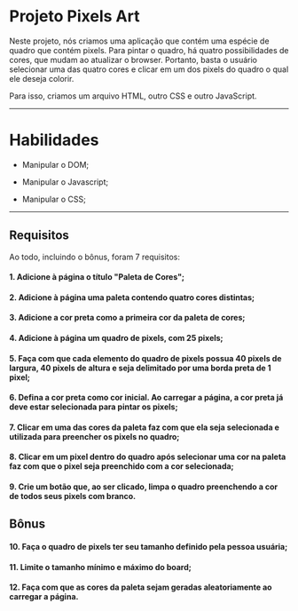 # Projeto Pixels Art

Neste projeto, nós criamos uma aplicação que contém uma espécie de quadro que contém pixels. Para pintar o quadro, há quatro possibilidades de cores, que mudam ao atualizar o browser. Portanto, basta o usuário selecionar uma das quatro cores e clicar em um dos pixels do quadro o qual ele deseja colorir.

Para isso, criamos um arquivo HTML, outro CSS e outro JavaScript.

---

# Habilidades

- Manipular o DOM;

- Manipular o Javascript;

- Manipular o CSS;

---

## Requisitos

Ao todo, incluindo o bônus, foram 7 requisitos:

#### 1. Adicione à página o título "Paleta de Cores";

#### 2. Adicione à página uma paleta contendo quatro cores distintas;

#### 3. Adicione a cor preta como a primeira cor da paleta de cores;

#### 4. Adicione à página um quadro de pixels, com 25 pixels;

#### 5. Faça com que cada elemento do quadro de pixels possua 40 pixels de largura, 40 pixels de altura e seja delimitado por uma borda preta de 1 pixel;

#### 6. Defina a cor preta como cor inicial. Ao carregar a página, a cor preta já deve estar selecionada para pintar os pixels;

#### 7. Clicar em uma das cores da paleta faz com que ela seja selecionada e utilizada para preencher os pixels no quadro;

#### 8. Clicar em um pixel dentro do quadro após selecionar uma cor na paleta faz com que o pixel seja preenchido com a cor selecionada;

#### 9. Crie um botão que, ao ser clicado, limpa o quadro preenchendo a cor de todos seus pixels com branco.

## Bônus

#### 10. Faça o quadro de pixels ter seu tamanho definido pela pessoa usuária;

#### 11. Limite o tamanho mínimo e máximo do board;

#### 12. Faça com que as cores da paleta sejam geradas aleatoriamente ao carregar a página.